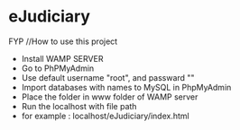 # eJudiciary
FYP
//How to use this project

- Install WAMP SERVER 
- Go to PhPMyAdmin
- Use default username "root", and passward ""
- Import databases with names to MySQL in PhpMyAdmin
- Place the folder in www folder of WAMP server
- Run the localhost with file path 
- for example : localhost/eJudiciary/index.html
